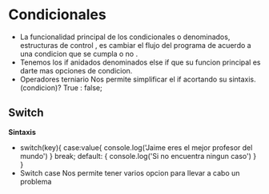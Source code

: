 # Condicionales
* La funcionalidad principal de los condicionales o denominados, estructuras de control , es cambiar el flujo del
programa de acuerdo a una condicion que se cumpla o no .
* Tenemos los if anidados denominados else if que su funcion principal es darte mas opciones de condicion.
* Operadores terniario Nos permite simplificar el if acortando su sintaxis. (condicion)? True : false;

## Switch
**Sintaxis**
* switch(key){
    case:value{
        console.log('Jaime eres el mejor profesor del mundo')
    }
    break;
    default:
     { 
         console.log('Si no encuentra ningun caso')
     }
}
* Switch case Nos permite tener varios opcion para llevar a cabo un problema
